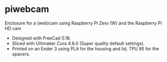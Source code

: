# piwebcam
Enclosure for a (web)cam using Raspberry Pi Zero (W) and the Raspberry Pi HD cam

* Designed with FreeCad 0.18.
* Sliced with Ultimaker Cura 4.8.0 (Super quality default settings).
* Printed on an Ender 3 using PLA for the housing and lid, TPU 95 for the spacers.



